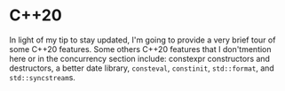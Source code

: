# C++20
In light of my tip to stay updated, I'm going to provide a very brief tour of some C++20 features.
Some others C++20 features that I don'tmention here or in the concurrency section include: constexpr constructors and destructors, a better date library,
`consteval`, `constinit`, `std::format`, and `std::syncstream`s.